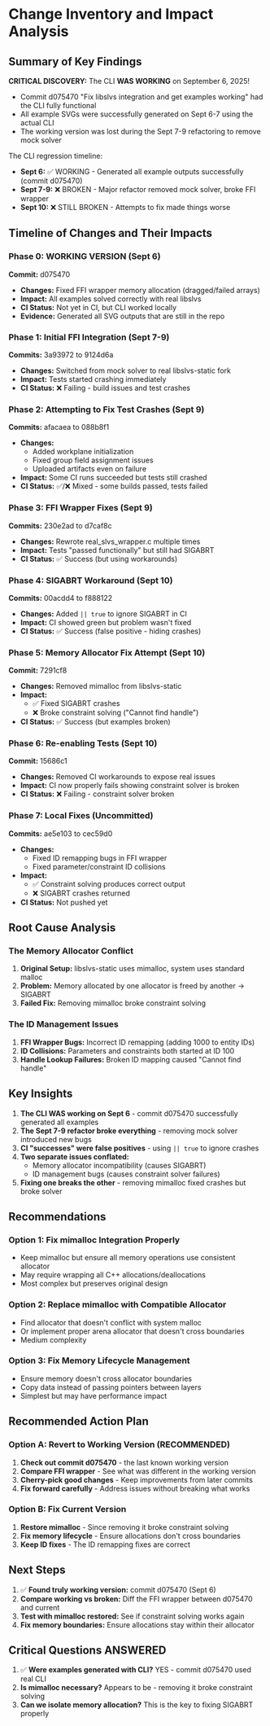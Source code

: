 # Change Inventory and Impact Analysis

## Summary of Key Findings

**CRITICAL DISCOVERY:** The CLI **WAS WORKING** on September 6, 2025!
- Commit d075470 "Fix libslvs integration and get examples working" had the CLI fully functional
- All example SVGs were successfully generated on Sept 6-7 using the actual CLI
- The working version was lost during the Sept 7-9 refactoring to remove mock solver

The CLI regression timeline:
- **Sept 6:** ✅ WORKING - Generated all example outputs successfully (commit d075470)
- **Sept 7-9:** ❌ BROKEN - Major refactor removed mock solver, broke FFI wrapper
- **Sept 10:** ❌ STILL BROKEN - Attempts to fix made things worse

## Timeline of Changes and Their Impacts

### Phase 0: WORKING VERSION (Sept 6)
**Commit:** d075470
- **Changes:** Fixed FFI wrapper memory allocation (dragged/failed arrays)
- **Impact:** All examples solved correctly with real libslvs
- **CI Status:** Not yet in CI, but CLI worked locally
- **Evidence:** Generated all SVG outputs that are still in the repo

### Phase 1: Initial FFI Integration (Sept 7-9)
**Commits:** 3a93972 to 9124d6a
- **Changes:** Switched from mock solver to real libslvs-static fork
- **Impact:** Tests started crashing immediately
- **CI Status:** ❌ Failing - build issues and test crashes

### Phase 2: Attempting to Fix Test Crashes (Sept 9)
**Commits:** afacaea to 088b8f1
- **Changes:** 
  - Added workplane initialization
  - Fixed group field assignment issues
  - Uploaded artifacts even on failure
- **Impact:** Some CI runs succeeded but tests still crashed
- **CI Status:** ✅/❌ Mixed - some builds passed, tests failed

### Phase 3: FFI Wrapper Fixes (Sept 9)
**Commits:** 230e2ad to d7caf8c
- **Changes:** Rewrote real_slvs_wrapper.c multiple times
- **Impact:** Tests "passed functionally" but still had SIGABRT
- **CI Status:** ✅ Success (but using workarounds)

### Phase 4: SIGABRT Workaround (Sept 10)
**Commits:** 00acdd4 to f888122
- **Changes:** Added `|| true` to ignore SIGABRT in CI
- **Impact:** CI showed green but problem wasn't fixed
- **CI Status:** ✅ Success (false positive - hiding crashes)

### Phase 5: Memory Allocator Fix Attempt (Sept 10)
**Commit:** 7291cf8
- **Changes:** Removed mimalloc from libslvs-static
- **Impact:** 
  - ✅ Fixed SIGABRT crashes
  - ❌ Broke constraint solving ("Cannot find handle")
- **CI Status:** ✅ Success (but examples broken)

### Phase 6: Re-enabling Tests (Sept 10)
**Commit:** 15686c1
- **Changes:** Removed CI workarounds to expose real issues
- **Impact:** CI now properly fails showing constraint solver is broken
- **CI Status:** ❌ Failing - constraint solver broken

### Phase 7: Local Fixes (Uncommitted)
**Commits:** ae5e103 to cec59d0
- **Changes:** 
  - Fixed ID remapping bugs in FFI wrapper
  - Fixed parameter/constraint ID collisions
- **Impact:** 
  - ✅ Constraint solving produces correct output
  - ❌ SIGABRT crashes returned
- **CI Status:** Not pushed yet

## Root Cause Analysis

### The Memory Allocator Conflict
1. **Original Setup:** libslvs-static uses mimalloc, system uses standard malloc
2. **Problem:** Memory allocated by one allocator is freed by another → SIGABRT
3. **Failed Fix:** Removing mimalloc broke constraint solving

### The ID Management Issues
1. **FFI Wrapper Bugs:** Incorrect ID remapping (adding 1000 to entity IDs)
2. **ID Collisions:** Parameters and constraints both started at ID 100
3. **Handle Lookup Failures:** Broken ID mapping caused "Cannot find handle"

## Key Insights

1. **The CLI WAS working on Sept 6** - commit d075470 successfully generated all examples
2. **The Sept 7-9 refactor broke everything** - removing mock solver introduced new bugs
3. **CI "successes" were false positives** - using `|| true` to ignore crashes
4. **Two separate issues conflated:**
   - Memory allocator incompatibility (causes SIGABRT)
   - ID management bugs (causes constraint solver failures)
5. **Fixing one breaks the other** - removing mimalloc fixed crashes but broke solver

## Recommendations

### Option 1: Fix mimalloc Integration Properly
- Keep mimalloc but ensure all memory operations use consistent allocator
- May require wrapping all C++ allocations/deallocations
- Most complex but preserves original design

### Option 2: Replace mimalloc with Compatible Allocator
- Find allocator that doesn't conflict with system malloc
- Or implement proper arena allocator that doesn't cross boundaries
- Medium complexity

### Option 3: Fix Memory Lifecycle Management
- Ensure memory doesn't cross allocator boundaries
- Copy data instead of passing pointers between layers
- Simplest but may have performance impact

## Recommended Action Plan

### Option A: Revert to Working Version (RECOMMENDED)
1. **Check out commit d075470** - the last known working version
2. **Compare FFI wrapper** - See what was different in the working version
3. **Cherry-pick good changes** - Keep improvements from later commits
4. **Fix forward carefully** - Address issues without breaking what works

### Option B: Fix Current Version
1. **Restore mimalloc** - Since removing it broke constraint solving
2. **Fix memory lifecycle** - Ensure allocations don't cross boundaries
3. **Keep ID fixes** - The ID remapping fixes are correct

## Next Steps

1. ✅ **Found truly working version:** commit d075470 (Sept 6)
2. **Compare working vs broken:** Diff the FFI wrapper between d075470 and current
3. **Test with mimalloc restored:** See if constraint solving works again
4. **Fix memory boundaries:** Ensure allocations stay within their allocator

## Critical Questions ANSWERED

1. ✅ **Were examples generated with CLI?** YES - commit d075470 used real CLI
2. **Is mimalloc necessary?** Appears to be - removing it broke constraint solving
3. **Can we isolate memory allocation?** This is the key to fixing SIGABRT properly